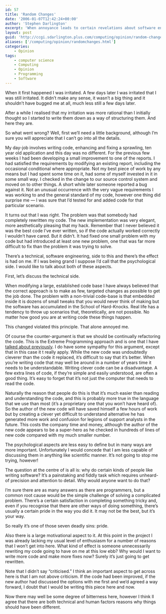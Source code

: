 ```yaml
---
id: 57
title: 'Random Changes'
date: '2006-01-07T12:42:24+00:00'
author: 'Stephen Darlington'
excerpt: 'When annoyance leads to certain revelations about software engineering truisms. '
layout: post
guid: 'http://ccgi.sdarlington.plus.com/computing/opinion/random-changes.html'
aliases: ['/computing/opinion/randomchanges.html']
categories:
    - Opinion
tags:
    - computer science
    - Computing
    - Opinion
    - Programming
    - Software
---
```


When it first happened I was irritated. A few days later I was irritated that I was still irritated. It didn’t make any sense, it wasn’t a big thing and it shouldn’t have bugged me at all, much less still a few days later.

After a while I realised that my irritation was more rational than I initially thought so I started to write them down as a way of structuring them. And here they are.

So what went wrong? Well, first we’ll need a little background, although I’m sure you will appreciate that I can’t go into all the details.

My day-job involves writing code, enhancing and fixing a sprawling, ten year old application and this day was no different. For the previous few weeks I had been developing a small improvement to one of the reports. I had satisfied the requirements by modifying an existing report, including the occasional conditional where appropriate. Not my best piece of work by any means but I had spent some time on it, had some of myself invested in it in some small way. I checked in the change to our source control system and moved on to other things. A short while later someone reported a bug against it. Not an unusual occurrence with the very vague requirements I was working to and the general standard of my code, however one thing did surprise me — I was sure that I’d tested for and added code for that particular scenario.

It turns out that I was right. The problem was that somebody had completely rewritten my code. The new implementation was very elegant, more aesthetically pleasing that my hack. Remember that I never believed it was the best code I’ve ever written, so if the code actually worked correctly I wouldn’t have cared. But it didn’t. It had fixed one small problem with my code but had introduced at least one new problem, one that was far more difficult to fix than the problem it was trying to solve.

There’s a technical, software engineering, side to this and there’s the effect is had on me. If I was being grand I suppose I’d call that the psychological side. I would like to talk about both of these aspects.

First, let’s discuss the technical side.

When modifying a large, established code base I have always believed that the correct approach is to make as few, targeted changes as possible to get the job done. The problem with a non-trivial code-base is that embedded inside it is dozens of small tweaks that you would never think of making but the software has accumulated in the School of Hard-Knocks. Real life has a tendency to throw up scenarios that, theoretically, are not possible. No matter how good you are at writing code these things happen.

This changed violated this principle. That alone annoyed me.

Of course the counter-argument is that we should be continually refactoring the code. This is the Extreme Programming approach and is one that I have [talked about previously](extremeprogramming.html). I do have some sympathy for this argument, except that in this case it t really apply. While the new code was undoubtedly cleverer than the code it replaced, it’s difficult to say that it’s better. When you’re writing code that may well be around in a number of years time it needs to be understandable. Writing clever code can be a disadvantage. A few extra lines of code, if they’re simple and easily understood, are often a good thing. It’s easy to forget that it’s not just the computer that needs to read the code.

Naturally the reason that people do this is that it’s much easier than reading and understanding the code, and this is probably more true in the language that we use than most (it’s a proprietary one that you won’t have heard of). So the author of the new code will have saved himself a few hours of work but by creating a clever yet difficult to understand alternative he has generated more work and confusion for legions of support analysts in the future. This costs the company time and money, although the author of the new code appears to be a super-hero as he checked in hundreds of lines of new code compared with my much smaller number.

The psychological aspects are less easy to define but in many ways are more important. Unfortunately I would concede that I am less capable of discussing them in anything like scientific manner. It’s not going to stop me trying, however!

The question at the centre of is all is: why do certain kinds of people like writing software? It’s a painstaking and fiddly task which requires unheard-of precision and attention to detail. Why would anyone want to do that?

I’m sure there are as many answers as there are programmers, but a common root cause would be the simple challenge of solving a complicated problem. There’s a certain satisfaction in completing something tricky and, even if you recognise that there are other ways of doing something, there’s usually a certain pride in the way you did it. It may not be the best, but it’s your way.

So really it’s one of those seven deadly sins: pride.

Also there is a large motivational aspect to it. At this point in the project I was already lacking my usual level of enthusiasm for a number of reasons that I won’t get into here. What kind of effect is someone unnecessarily rewriting my code going to have on me at this low ebb? Why would I want to write more code and make more fixes now? Surely it’s just going to get rewritten.

Note that I didn’t say “criticised.” I think an important aspect to get across here is that I am not above criticism. If the code had been improved, if the new author had discussed the options with me first and we’d agreed a way forward, I doubt that I would be writing this piece here and now.

Now there may well be some degree of bitterness here, however I think ll agree that there are both technical and human factors reasons why things should have been different.